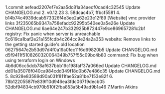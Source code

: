 1.commit aefead2207ef7e2aa5dc81a34aedf0cad4c32545
Update CHANGELOG.md
2. v0.12.23
3. 58dcac4b7, ffbcf5581
4.
b14b74c4939dcab573326f4e3ee2a62e23e12f89 [Website] vmc provider links
3f235065b9347a758efadc92295b540ee0a5e26e Update CHANGELOG.md
6ae64e247b332925b872447e9ce869657281c2bf registry: Fix panic when server is unreachable
5c619ca1baf2e21a155fcdb4c264cc9e24a2a353 website: Remove links to the getting started guide's old location
06275647e2b53d97d4f0a19a0fec11f6d69820b5 Update CHANGELOG.md
d5f9411f5108260320064349b757f55c09bc4b80 command: Fix bug when using terraform login on Windows
4b6d06cc5dcb78af637bbb19c198faff37a066ed Update CHANGELOG.md
dd01a35078f040ca984cdd349f18d0b67e486c35 Update CHANGELOG.md
5. 8c928e83589d90a031f811fae52a81be7153e82f
6. 78b12205587fe839f10d946ea3fdc06719decb05
	 52dbf94834cb970b510f2fba853a5b49ad9b1a46
7.Martin Atkins
